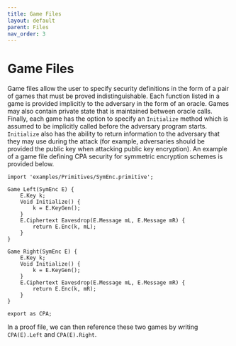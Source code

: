 ```yaml
---
title: Game Files
layout: default
parent: Files
nav_order: 3
---
```


# Game Files

Game files allow the user to specify security definitions in the form of a pair of games that must be proved indistinguishable.
Each function listed in a game is provided implicitly to the adversary in the form of an oracle.
Games may also contain private state that is maintained between oracle calls.
Finally, each game has the option to specify an `Initialize` method which is assumed to be implicitly called before the adversary program starts.
`Initialize` also has the ability to return information to the adversary that they may use during the attack (for example, adversaries should be provided the public key when attacking public key encryption).
An example of a game file defining CPA security for symmetric encryption schemes is provided below.

```
import 'examples/Primitives/SymEnc.primitive';

Game Left(SymEnc E) {
    E.Key k;
    Void Initialize() {
        k = E.KeyGen();
    }
    E.Ciphertext Eavesdrop(E.Message mL, E.Message mR) {
        return E.Enc(k, mL);
    }
}

Game Right(SymEnc E) {
    E.Key k;
    Void Initialize() {
        k = E.KeyGen();
    }
    E.Ciphertext Eavesdrop(E.Message mL, E.Message mR) {
        return E.Enc(k, mR);
    }
}

export as CPA;
```
In a proof file, we can then reference these two games by writing `CPA(E).Left` and `CPA(E).Right`.
